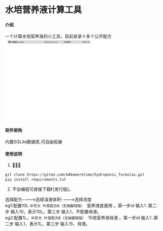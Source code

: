 # 水培营养液计算工具

#### 介绍
一个计算水培营养液的小工具，目前收录十多个公开配方
![使用演示](assets/use.gif)
#### 软件架构
内置SQLite数据库,可自由拓展


#### 使用说明

1.  🧑🏻‍💻

```
git clone https://gitee.com/m4kemoretime/hydroponic_formulas.git
pip install requirements.txt
```

2.  不会编程可直接下载⏬[发行版]。

选择配方---->选择溶液体积---->选择浓度  
eg1:配置10L `华农大 叶菜配方B（无硝酸铵版） `营养液直接用 。第一步id 输入1 .第二步 输入10，表示10L。第三步 输入1，不配置母液。  
eg2:配置1L，`华农大 叶菜配方B（无硝酸铵版） `15倍营养液母液 。第一步id 输入1 .第二步 输入1，表示1L。第三步 输入15，母液。
